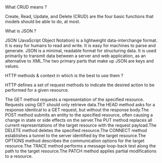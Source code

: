 What CRUD means ?

Create, Read, Update, and Delete (CRUD) are the four basic functions that models should be able to do, at most.

What is JSON ?

JSON (JavaScript Object Notation) is a lightweight data-interchange format. It is easy for humans to read and write. It is easy for machines to parse and generate. JSON is a minimal, readable format for structuring data. It is used primarily to transmit data between a server and web application, as an alternative to XML.The two primary parts that make up JSON are keys and values. 

HTTP methods & context in which is the best to use them ?

HTTP defines a set of request methods to indicate the desired action to be performed for a given resource.

The GET method requests a representation of the specified resource. Requests using GET should only retrieve data.The HEAD method asks for a response identical to a GET request, but without the response body.The POST method submits an entity to the specified resource, often causing a change in state or side effects on the server.The PUT method replaces all current representations of the target resource with the request payload.The DELETE method deletes the specified resource.The CONNECT method establishes a tunnel to the server identified by the target resource.The OPTIONS method describes the communication options for the target resource.The TRACE method performs a message loop-back test along the path to the target resource.The PATCH method applies partial modifications to a resource.
